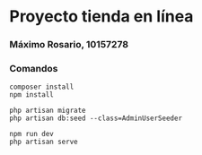 # Proyecto tienda en línea

### Máximo Rosario, 10157278

### Comandos
    composer install
    npm install

    php artisan migrate
    php artisan db:seed --class=AdminUserSeeder

    npm run dev
    php artisan serve
